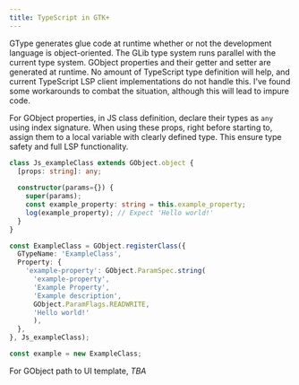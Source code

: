 ```yaml
---
title: TypeScript in GTK+
---
```


GType generates glue code at runtime whether or not the development language is object-oriented. The GLib type system runs parallel with the current type system. GObject properties and their getter and setter are generated at runtime. No amount of TypeScript type definition will help, and current TypeScript LSP client implementations do not handle this. I've found some workarounds to combat the situation, although this will lead to impure code.

For GObject properties, in JS class definition, declare their types as `any` using index signature. When using these props, right before starting to, assign them to a local variable with clearly defined type. This ensure type safety and full LSP functionality.

```ts
class Js_exampleClass extends GObject.object {
  [props: string]: any;
  
  constructor(params={}) {
    super(params);
    const example_property: string = this.example_property;
    log(example_property); // Expect 'Hello world!'
  }
}

const ExampleClass = GObject.registerClass({
  GTypeName: 'ExampleClass',
  Property: {
    'example-property': GObject.ParamSpec.string(
      'example-property',
      'Example Property',
      'Example description',
      GObject.ParamFlags.READWRITE,
      'Hello world!'
      ),
  },
}, Js_exampleClass);

const example = new ExampleClass;
```

For GObject path to UI template, *TBA*
